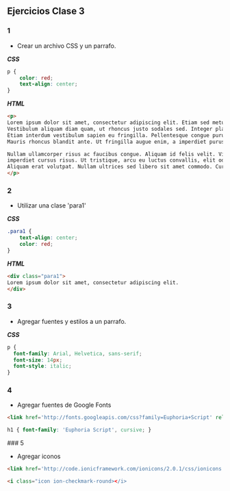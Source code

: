 ## Ejercicios Clase 3

### 1
* Crear un archivo CSS y un parrafo.

***CSS***

```css
p {
    color: red;
    text-align: center;
}
```

***HTML***
```html
<p>
Lorem ipsum dolor sit amet, consectetur adipiscing elit. Etiam sed metus tempus, pretium purus vitae, congue sem.
Vestibulum aliquam diam quam, ut rhoncus justo sodales sed. Integer placerat fermentum mi, eu volutpat risus.
Etiam interdum vestibulum sapien eu fringilla. Pellentesque congue purus massa, sit amet cursus mi dictum eu.
Mauris rhoncus blandit ante. Ut fringilla augue enim, a imperdiet purus vulputate scelerisque.

Nullam ullamcorper risus ac faucibus congue. Aliquam id felis velit. Vivamus metus enim, fermentum nec tortor vitae,
imperdiet cursus risus. Ut tristique, arcu eu luctus convallis, elit odio bibendum nisl, sed pharetra massa metus at augue.
Aliquam erat volutpat. Nullam ultrices sed libero sit amet commodo. Curabitur porta sapien ac mauris sagittis rhoncus.
</p>
```

### 2
* Utilizar una clase 'para1'

***CSS***

```css
.para1 {
    text-align: center;
    color: red;
}
```
***HTML***

````html
<div class="para1">
Lorem ipsum dolor sit amet, consectetur adipiscing elit.
</div>
````

### 3
* Agregar fuentes y estilos a un parrafo.

***CSS***

```css
p {
  font-family: Arial, Helvetica, sans-serif;
  font-size: 14px;
  font-style: italic;
}
```

### 4
* Agregar fuentes de Google Fonts

```html
<link href='http://fonts.googleapis.com/css?family=Euphoria+Script' rel='stylesheet' type='text/css'>
```
```css
h1 { font-family: 'Euphoria Script', cursive; }
```

### 5
* Agregar iconos

````html
<link href='http://code.ionicframework.com/ionicons/2.0.1/css/ionicons.min.css' rel='stylesheet' type='text/css'>
````

````html
<i class="icon ion-checkmark-round></i>
````
